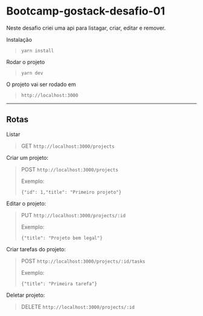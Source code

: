 # Bootcamp-gostack-desafio-01

Neste desafio criei uma api para listagar, criar, editar e remover.

Instalação

> `yarn install`

Rodar o projeto

> `yarn dev`

O projeto vai ser rodado em

> `http://localhost:3000`

---

## Rotas

Listar

> GET `http://localhost:3000/projects`

Criar um projeto:

> POST `http://localhost:3000/projects`
>
> Exemplo:
>
> `{"id": 1,"title": "Primeiro projeto"}`

Editar o projeto:

> PUT `http://localhost:3000/projects/:id`
>
> Exemplo:
>
> `{"title": "Projeto bem legal"}`

Criar tarefas do projeto:

> POST `http://localhost:3000/projects/:id/tasks`
>
> Exemplo:
>
> `{"title": "Primeira tarefa"}`

Deletar projeto:

> DELETE `http://localhost:3000/projects/:id`
